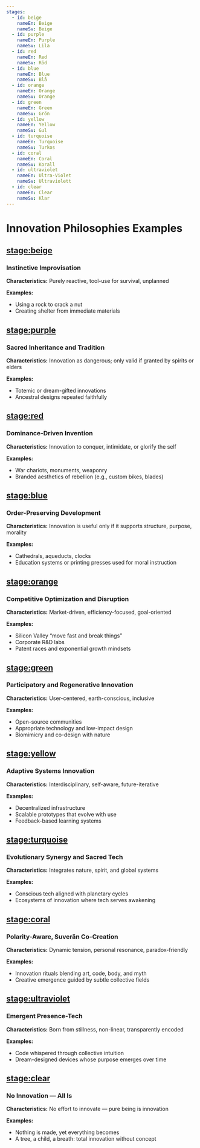 ```yaml
---
stages:
  - id: beige
    nameEn: Beige
    nameSv: Beige
  - id: purple
    nameEn: Purple
    nameSv: Lila
  - id: red
    nameEn: Red
    nameSv: Röd
  - id: blue
    nameEn: Blue
    nameSv: Blå
  - id: orange
    nameEn: Orange
    nameSv: Orange
  - id: green
    nameEn: Green
    nameSv: Grön
  - id: yellow
    nameEn: Yellow
    nameSv: Gul
  - id: turquoise
    nameEn: Turquoise
    nameSv: Turkos
  - id: coral
    nameEn: Coral
    nameSv: Korall
  - id: ultraviolet
    nameEn: Ultra-Violet
    nameSv: Ultraviolett
  - id: clear
    nameEn: Clear
    nameSv: Klar
---
```


# Innovation Philosophies Examples

## <stage:beige>

### Instinctive Improvisation

**Characteristics:** Purely reactive, tool-use for survival, unplanned

**Examples:**
- Using a rock to crack a nut
- Creating shelter from immediate materials

## <stage:purple>

### Sacred Inheritance and Tradition

**Characteristics:** Innovation as dangerous; only valid if granted by spirits or elders

**Examples:**
- Totemic or dream-gifted innovations
- Ancestral designs repeated faithfully

## <stage:red>

### Dominance-Driven Invention

**Characteristics:** Innovation to conquer, intimidate, or glorify the self

**Examples:**
- War chariots, monuments, weaponry
- Branded aesthetics of rebellion (e.g., custom bikes, blades)

## <stage:blue>

### Order-Preserving Development

**Characteristics:** Innovation is useful only if it supports structure, purpose, morality

**Examples:**
- Cathedrals, aqueducts, clocks
- Education systems or printing presses used for moral instruction

## <stage:orange>

### Competitive Optimization and Disruption

**Characteristics:** Market-driven, efficiency-focused, goal-oriented

**Examples:**
- Silicon Valley “move fast and break things”
- Corporate R&D labs
- Patent races and exponential growth mindsets

## <stage:green>

### Participatory and Regenerative Innovation

**Characteristics:** User-centered, earth-conscious, inclusive

**Examples:**
- Open-source communities
- Appropriate technology and low-impact design
- Biomimicry and co-design with nature

## <stage:yellow>

### Adaptive Systems Innovation

**Characteristics:** Interdisciplinary, self-aware, future-iterative

**Examples:**
- Decentralized infrastructure
- Scalable prototypes that evolve with use
- Feedback-based learning systems

## <stage:turquoise>

### Evolutionary Synergy and Sacred Tech

**Characteristics:** Integrates nature, spirit, and global systems

**Examples:**
- Conscious tech aligned with planetary cycles
- Ecosystems of innovation where tech serves awakening

## <stage:coral>

### Polarity-Aware, Suverän Co-Creation

**Characteristics:** Dynamic tension, personal resonance, paradox-friendly

**Examples:**
- Innovation rituals blending art, code, body, and myth
- Creative emergence guided by subtle collective fields

## <stage:ultraviolet>

### Emergent Presence-Tech

**Characteristics:** Born from stillness, non-linear, transparently encoded

**Examples:**
- Code whispered through collective intuition
- Dream-designed devices whose purpose emerges over time

## <stage:clear>

### No Innovation — All Is

**Characteristics:** No effort to innovate — pure being is innovation

**Examples:**
- Nothing is made, yet everything becomes
- A tree, a child, a breath: total innovation without concept

